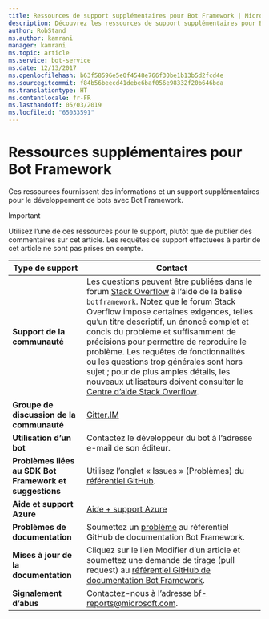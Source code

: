 ```yaml
---
title: Ressources de support supplémentaires pour Bot Framework | Microsoft Docs
description: Découvrez les ressources de support supplémentaires pour Bot Framework.
author: RobStand
ms.author: kamrani
manager: kamrani
ms.topic: article
ms.service: bot-service
ms.date: 12/13/2017
ms.openlocfilehash: b63f58596e5e0f4548e766f30be1b13b5d2fcd4e
ms.sourcegitcommit: f84b56beecd41debe6baf056e98332f20b646bda
ms.translationtype: HT
ms.contentlocale: fr-FR
ms.lasthandoff: 05/03/2019
ms.locfileid: "65033591"
---
```

# <a name="bot-framework-additional-resources"></a>Ressources supplémentaires pour Bot Framework

Ces ressources fournissent des informations et un support supplémentaires pour le développement de bots avec Bot Framework.

> [!IMPORTANT]
> Utilisez l’une de ces ressources pour le support, plutôt que de publier des commentaires sur cet article. Les requêtes de support effectuées à partir de cet article ne sont pas prises en compte.

|            <strong>Type de support</strong>            |                                                                                                                                                                                                                                     <strong>Contact</strong>                                                                                                                                                                                                                                      |
|-----------------------------------------------------|---------------------------------------------------------------------------------------------------------------------------------------------------------------------------------------------------------------------------------------------------------------------------------------------------------------------------------------------------------------------------------------------------------------------------------------------------------------------------------------------------|
|         <strong>Support de la communauté</strong>          | Les questions peuvent être publiées dans le forum [Stack Overflow](https://stackoverflow.com/questions/tagged/botframework) à l’aide de la balise `botframework`. Notez que le forum Stack Overflow impose certaines exigences, telles qu’un titre descriptif, un énoncé complet et concis du problème et suffisamment de précisions pour permettre de reproduire le problème. Les requêtes de fonctionnalités ou les questions trop générales sont hors sujet ; pour de plus amples détails, les nouveaux utilisateurs doivent consulter le [Centre d’aide Stack Overflow](https://stackoverflow.com/help/how-to-ask). |
|        <strong>Groupe de discussion de la communauté</strong>        |                                                                                                                                                                                                                        [Gitter.IM](https://gitter.im/Microsoft/BotBuilder)                                                                                                                                                                                                                        |
|            <strong>Utilisation d’un bot</strong>             |                                                                                                                                                                                                                    Contactez le développeur du bot à l’adresse e-mail de son éditeur.                                                                                                                                                                                                                     |
| <strong>Problèmes liées au SDK Bot Framework et suggestions</strong> |                                                                                                                                                                                           Utilisez l’onglet « Issues » (Problèmes) du <a href="https://github.com/Microsoft/BotBuilder-v3/" target="_blank">référentiel GitHub</a>.                                                                                                                                                                                            |
| <strong>Aide et support Azure</strong>             |                                                                                       [Aide + support Azure](https://ms.portal.azure.com/#blade/Microsoft_Azure_Support/HelpAndSupportBlade/overview)                                                                                                                                                            |
|        <strong>Problèmes de documentation</strong>        |                                                                                                                                                                     Soumettez un <a href="https://github.com/MicrosoftDocs/bot-framework-docs/issues" target="_blank">problème</a> au référentiel GitHub de documentation Bot Framework.                                                                                                                                                                      |
|       <strong>Mises à jour de la documentation</strong>        |                                                                                                                                                   Cliquez sur le lien Modifier d’un article et soumettez une demande de tirage (pull request) au <a href="https://github.com/MicrosoftDocs/bot-framework-docs" target="_blank">référentiel GitHub de documentation Bot Framework</a>.                                                                                                                                                   |
|          <strong>Signalement d’abus</strong>           |                                                                                                                                                                                                            Contactez-nous à l’adresse [bf-reports@microsoft.com](mailto://bf-reports@microsoft.com).                                                                                                                                                                                                            |


